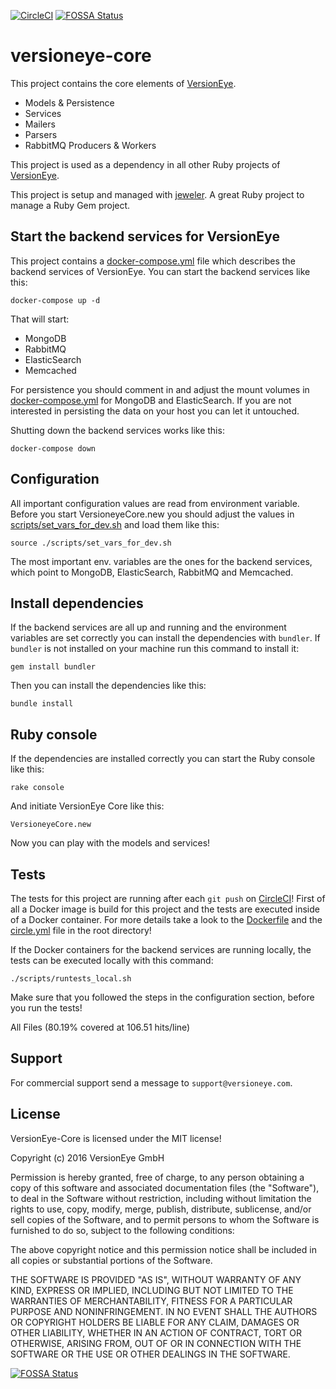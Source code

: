 [![CircleCI](https://circleci.com/gh/versioneye/versioneye-core.svg?style=svg)](https://circleci.com/gh/versioneye/versioneye-core) [![FOSSA Status](https://app.fossa.io/api/projects/git%2Bgithub.com%2Femilva%2Fversioneye-core.svg?type=shield)](https://app.fossa.io/projects/git%2Bgithub.com%2Femilva%2Fversioneye-core?ref=badge_shield)


# versioneye-core

This project contains the core elements of [VersionEye](https://www.versioneye.com).

 - Models & Persistence
 - Services
 - Mailers
 - Parsers
 - RabbitMQ Producers & Workers

This project is used as a dependency in all other Ruby projects of [VersionEye](https://www.versioneye.com).

This project is setup and managed with [jeweler](https://www.versioneye.com/ruby/jeweler).
A great Ruby project to manage a Ruby Gem project.

## Start the backend services for VersionEye

This project contains a [docker-compose.yml](docker-compose.yml) file which describes the backend services
of VersionEye. You can start the backend services like this:

```
docker-compose up -d
```

That will start:

 - MongoDB
 - RabbitMQ
 - ElasticSearch
 - Memcached

For persistence you should comment in and adjust the mount volumes in [docker-compose.yml](docker-compose.yml)
for MongoDB and ElasticSearch. If you are not interested in persisting the data on your host you can
let it untouched.

Shutting down the backend services works like this:

```
docker-compose down
```

## Configuration

All important configuration values are read from environment variable. Before you start
VersioneyeCore.new you should adjust the values in [scripts/set_vars_for_dev.sh](scripts/set_vars_for_dev.sh)
and load them like this:

```
source ./scripts/set_vars_for_dev.sh
```

The most important env. variables are the ones for the backend services, which point to MongoDB, ElasticSearch,
RabbitMQ and Memcached.

## Install dependencies

If the backend services are all up and running and the environment variables are set correctly
you can install the dependencies with `bundler`. If `bundler` is not installed on your machine
run this command to install it:

```
gem install bundler
```

Then you can install the dependencies like this:

```
bundle install
```

## Ruby console

If the dependencies are installed correctly you can start the Ruby console like this:

```
rake console
```

And initiate VersionEye Core like this:

```
VersioneyeCore.new
```

Now you can play with the models and services!

## Tests

The tests for this project are running after each `git push` on [CircleCI](https://circleci.com/gh/versioneye/versioneye-core)!
First of all a Docker image is build for this project and the tests are executed inside of a Docker container.
For more details take a look to the [Dockerfile](Dockerfile) and the [circle.yml](circle.yml) file in the root directory!

If the Docker containers for the backend services are running locally, the tests can be executed locally
with this command:

```
./scripts/runtests_local.sh
```

Make sure that you followed the steps in the configuration section, before you run the tests!

All Files (80.19% covered at 106.51 hits/line)

## Support

For commercial support send a message to `support@versioneye.com`.

## License

VersionEye-Core is licensed under the MIT license!

Copyright (c) 2016 VersionEye GmbH

Permission is hereby granted, free of charge, to any person obtaining a copy
of this software and associated documentation files (the "Software"), to deal
in the Software without restriction, including without limitation the rights
to use, copy, modify, merge, publish, distribute, sublicense, and/or sell
copies of the Software, and to permit persons to whom the Software is
furnished to do so, subject to the following conditions:

The above copyright notice and this permission notice shall be included in all
copies or substantial portions of the Software.

THE SOFTWARE IS PROVIDED "AS IS", WITHOUT WARRANTY OF ANY KIND, EXPRESS OR
IMPLIED, INCLUDING BUT NOT LIMITED TO THE WARRANTIES OF MERCHANTABILITY,
FITNESS FOR A PARTICULAR PURPOSE AND NONINFRINGEMENT. IN NO EVENT SHALL THE
AUTHORS OR COPYRIGHT HOLDERS BE LIABLE FOR ANY CLAIM, DAMAGES OR OTHER
LIABILITY, WHETHER IN AN ACTION OF CONTRACT, TORT OR OTHERWISE, ARISING FROM,
OUT OF OR IN CONNECTION WITH THE SOFTWARE OR THE USE OR OTHER DEALINGS IN THE
SOFTWARE.


[![FOSSA Status](https://app.fossa.io/api/projects/git%2Bgithub.com%2Femilva%2Fversioneye-core.svg?type=large)](https://app.fossa.io/projects/git%2Bgithub.com%2Femilva%2Fversioneye-core?ref=badge_large)